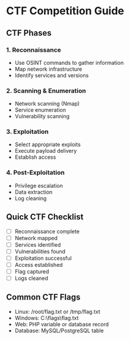 # CTF Competition Guide

## CTF Phases

### 1. Reconnaissance
- Use OSINT commands to gather information
- Map network infrastructure
- Identify services and versions

### 2. Scanning & Enumeration
- Network scanning (Nmap)
- Service enumeration
- Vulnerability scanning

### 3. Exploitation
- Select appropriate exploits
- Execute payload delivery
- Establish access

### 4. Post-Exploitation
- Privilege escalation
- Data extraction
- Log cleaning

## Quick CTF Checklist

- [ ] Reconnaissance complete
- [ ] Network mapped
- [ ] Services identified
- [ ] Vulnerabilities found
- [ ] Exploitation successful
- [ ] Access established
- [ ] Flag captured
- [ ] Logs cleaned

## Common CTF Flags

- Linux: /root/flag.txt or /tmp/flag.txt
- Windows: C:\flags\flag.txt
- Web: PHP variable or database record
- Database: MySQL/PostgreSQL table
